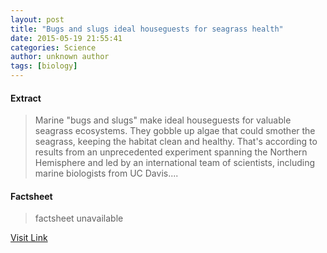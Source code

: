 ```yaml
---
layout: post
title: "Bugs and slugs ideal houseguests for seagrass health"
date: 2015-05-19 21:55:41
categories: Science
author: unknown author
tags: [biology]
---
```



#### Extract
>Marine "bugs and slugs" make ideal houseguests for valuable seagrass ecosystems. They gobble up algae that could smother the seagrass, keeping the habitat clean and healthy. That's according to results from an unprecedented experiment spanning the Northern Hemisphere and led by an international team of scientists, including marine biologists from UC Davis....

#### Factsheet
>factsheet unavailable

[Visit Link](http://phys.org/news351276852.html)


